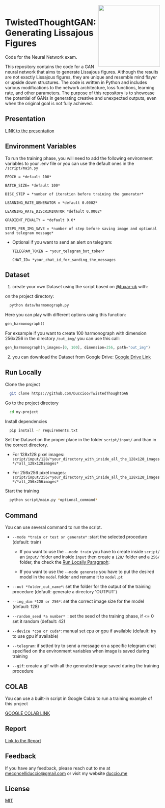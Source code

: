 

<img src="https://res.cloudinary.com/duccio-me/image/upload/c_scale,r_300000,w_200/v1675424077/output_11_qvbcgv.png" width=200 height=200 align="right">


# TwistedThoughtGAN: Generating Lissajous Figures
Code for the Neural Network exam.

This repository contains the code for a GAN neural network that aims to generate Lissajous figures. Although the results are not exactly Lissajous figures, they are unique and resemble mind flayer or upside down structures. The code is written in Python and includes various modifications to the network architecture, loss functions, learning rate, and other parameters. The purpose of this repository is to showcase the potential of GANs in generating creative and unexpected outputs, even when the original goal is not fully achieved.

## Presentation
[LINK to the presentation](https://duccioo.github.io/TwistedThoughtGAN/TwistedThoughtGAN_presentation.pdf)

## Environment Variables

To run the training phase, you will need to add the following environment variables to your .env file or you can use the default ones in the `/script/main.py`


`EPOCH = *default 100*`

`BATCH_SIZE= *default 100*`

`DISC_STEP = *number of iteration before training the generator*`

`LEARNING_RATE_GENERATOR = *default 0.0002*`

`LEARNING_RATE_DISCRIMINATOR *default 0.0002*`

`GRADIENT_PENALTY = *default 0.0*` 

`STEPS_PER_IMG_SAVE = *number of step before saving image and optional sand telegram message*`

- Optional if you want to send an alert on telegram: 

    `TELEGRAM_TOKEN = *your_telegram_bot_token*`

    `CHAT_ID= *your_chat_id_for_sanding_the_messages`
## Dataset

1) create your own Dataset using the script based on [@tuxar-uk](https://github.com/tuxar-uk/Harmonumpyplot) with:

on the project directory:
```bash
  python data/harmonograph.py
```
Here you can play with different options using this function:
```python
gen_harmonograph()
``` 


For exsample if you want to create 100 harmonograph with dimension 256x256 in the directory ```/out_img/``` you can use this call:

```python
gen_harmonograph(n_images=[0, 100], dimension=256, path="out_img")
``` 

2) you can download the Dataset from Google Drive:
[Google Drive Link](https://drive.google.com/drive/folders/1WtfWxq7GHd4kZtoEF4L3SIb9cJG9tKSh?usp=sharing)

## Run Locally

Clone the project

```bash
  git clone https://github.com/Duccioo/TwistedThoughtGAN
```

Go to the project directory

```bash
  cd my-project
```

Install dependencies

```bash
  pip install -r requirements.txt
```

Set the Dataset on the proper place in the folder ```script/input/``` and than in the correct directory.

- For 128x128 pixel images: ```script/input/128/*your_directory_with_inside_all_the_128x128_images*/*all_128x128images*```

- For 256x256 pixel images: ```script/input/256/*your_directory_with_inside_all_the_128x128_images*/*all_256x256images*```


Start the training

```bash
  python script/main.py *optional_command*
```


## Command

You can use several command to run the script.

- ```--mode *train or test or generate*``` :start the selected procedure (default: train)

    - If you want to use the ```--mode train``` you have to create inside ```script/``` an ```input/``` folder and inside ```input``` then create a ```128/``` folder and a ```256/``` folder, the check the [Run Locally Paragraph](https://github.com/Duccioo/TwistedThoughtGAN/blob/main/README.md#run-locally):
        

    - If you want to use the ```--mode generate``` you have to put the desired model in the ```model``` folder and rename it to ```model.pt```

- ```--out *folder_out_name*```: set the folder for the output of the training procedure (default: generate a directory 'OUTPUT')

- ```--img_dim *128 or 256*```: set the correct image size for the model (default: 128)

- ```--random_seed *a number* ```: set the seed of the training phase, if <= 0 set it random (default: 42)

- ```--device *cpu or cuda*```: manual set cpu or gpu if available (default: try to use gpu if available)

- ```--telegram```: if setted try to send a message on a specific telegram chat specified on the environment variables when image is saved during training

- ```--gif```: create a gif with all the generated image saved during the training procedure 
## COLAB

You can use a built-in script in Google Colab to run a training example of this project


[GOOGLE COLAB LINK](https://colab.research.google.com/drive/16KQd0E_Xf5a1uc1Fkp38f1yfYY9M2zT9?usp=sharing)
## Report
[Link to the Report](https://duccioo.github.io/TwistedThoughtGAN/TwistedThoughtGAN_report_v2.pdf)



## Feedback

If you have any feedback, please reach out to me at meconcelliduccio@gmail.com or visit my website 
[duccio.me](https://duccio.me )
## License

[MIT](https://choosealicense.com/licenses/mit/)

